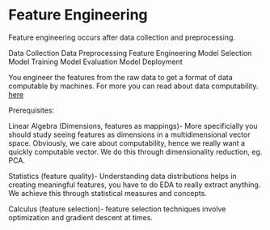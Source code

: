 # Feature Engineering

Feature engineering occurs after data collection and preprocessing. 

Data Collection
Data Preprocessing
Feature Engineering
Model Selection
Model Training
Model Evaluation
Model Deployment

You engineer the features from the raw data to get a format of data computable by machines. For more you can read about data computability. [here](https://www.perplexity.ai/page/new?newFrontendContextUUID=73ff9d55-b058-4b69-a04b-454679d7e3d1&existingResultsCacheUUID=63bc5068-d5cd-402f-b32d-038be9e2ea17&existingContextBackendUUID=c994edb0-085d-40e6-bb34-158f50f40439) 

Prerequisites: 

Linear Algebra (Dimensions, features as mappings)- More specificially you should study seeing features as dimensions in a multidimensional vector space. Obviously, we care about computability, hence we really want a quickly computable vector. We do this through dimensionality reduction, eg. PCA.

Statistics (feature quality)- Understanding data distributions helps in creating meaningful features, you have to do EDA to really extract anything. We achieve this through statistical measures and concepts. 

Calculus (feature selection)- feature selection techniques involve optimization and gradient descent at times. 

